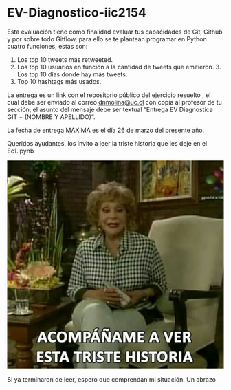 # EV-Diagnostico-iic2154

Esta evaluación tiene como finalidad evaluar tus capacidades de Git, Github y por sobre todo Gitflow, para ello se te plantean programar en Python cuatro funciones, estas son:
1. Los top 10 tweets más retweeted.
2. Los top 10 usuarios en función a la cantidad de tweets que emitieron. 3. Los top 10 días donde hay más tweets.
3. Top 10 hashtags más usados.

La entrega es un link con el repositorio público del ejercicio resuelto , el cual debe ser enviado al correo dnmolina@uc.cl con copia al profesor de tu sección, el asunto del mensaje debe ser textual “Entrega EV Diagnostica GIT + (NOMBRE Y APELLIDO)”.

La fecha de entrega MÁXIMA es el día 26 de marzo del presente año.


Queridos ayudantes, los invito a leer la triste historia que les deje en el Ec1.ipynb

![](img.jpg)

Si ya terminaron de leer, espero que comprendan mi situación.
Un abrazo
